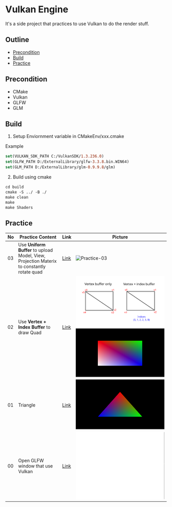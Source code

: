 # Vulkan Engine
It's a side project that practices to use Vulkan to do the render stuff.
## Outline
* [Precondition](#Precondition)
* [Build](#Build)
* [Practice](#Practice)
## Precondition
* CMake
* Vulkan
* GLFW
* GLM

## Build
1. Setup Enviornment variable in CMakeEnv/xxx.cmake

Example
```CMake
set(VULKAN_SDK_PATH C:/VulkanSDK/1.3.236.0)
set(GLFW_PATH D:/ExternalLibrary/glfw-3.3.8.bin.WIN64)
set(GLM_PATH D:/ExternalLibrary/glm-0.9.9.8/glm)
```

2. Build using cmake

```CMD
cd build
cmake -S ../ -B ./
make clean
make
make Shaders
```

## Practice
No | Practice Content | Link | Picture
---|---|---|---
03 | Use **Uniform Buffer** to upload Model, View, Projection Materix to constantly rotate quad | [Link](https://github.com/Darkgrouptw/VulkanEngine/tree/Practice/03) | ![Practice-03](Images/Practice-03.gif)
02 | Use **Vertex + Index Buffer** to draw Quad | [Link](https://github.com/Darkgrouptw/VulkanEngine/tree/Practice/02) | ![StageIndex](Images/Practice-02a.svg)![Result](Images/Practice-02b.png)
01 | Triangle | [Link](https://github.com/Darkgrouptw/VulkanEngine/tree/Practice/01) | ![Practice-01](Images/Practice-01.png)
00 | Open GLFW window that use Vulkan | [Link](https://github.com/Darkgrouptw/VulkanEngine/tree/Practice/00) | ![Practice-00](Images/Practice-00.png)
